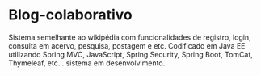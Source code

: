 # Blog-colaborativo
Sistema semelhante ao wikipédia com funcionalidades de registro, login, consulta em acervo, pesquisa, postagem e etc.
Codificado em Java EE utilizando Spring MVC, JavaScript, Spring Security, Spring Boot, TomCat, Thymeleaf, etc... sistema em desenvolvimento.
